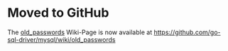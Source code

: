 # Moved to GitHub #
The [old\_passwords](https://github.com/go-sql-driver/mysql/wiki/old_passwords) Wiki-Page is now available at https://github.com/go-sql-driver/mysql/wiki/old_passwords